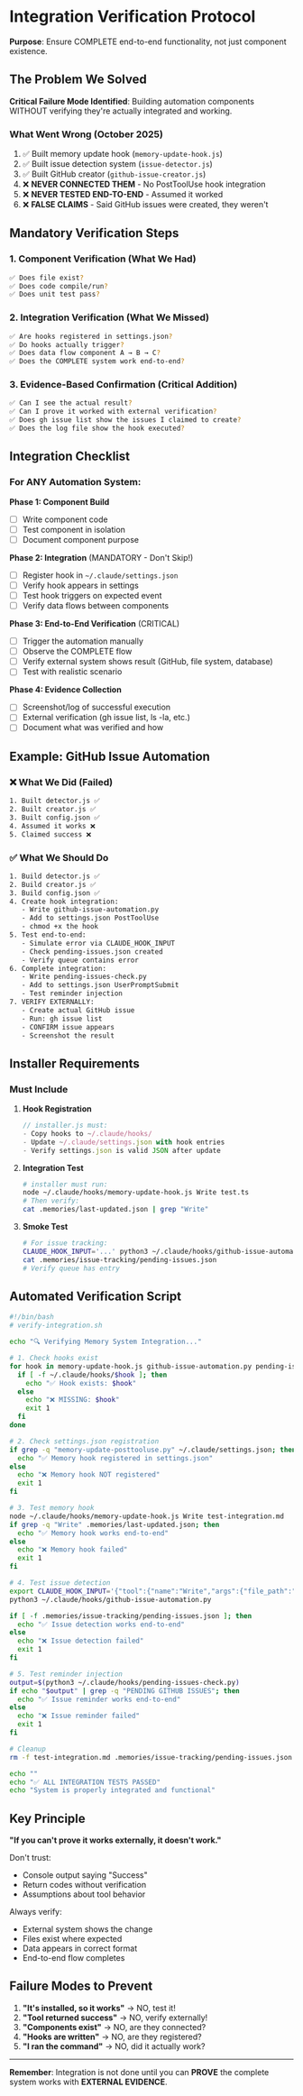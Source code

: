 # Integration Verification Protocol

**Purpose**: Ensure COMPLETE end-to-end functionality, not just component existence.

## The Problem We Solved

**Critical Failure Mode Identified**: Building automation components WITHOUT verifying they're actually integrated and working.

### What Went Wrong (October 2025)
1. ✅ Built memory update hook (`memory-update-hook.js`)
2. ✅ Built issue detection system (`issue-detector.js`)
3. ✅ Built GitHub creator (`github-issue-creator.js`)
4. ❌ **NEVER CONNECTED THEM** - No PostToolUse hook integration
5. ❌ **NEVER TESTED END-TO-END** - Assumed it worked
6. ❌ **FALSE CLAIMS** - Said GitHub issues were created, they weren't

## Mandatory Verification Steps

### 1. **Component Verification** (What We Had)
```bash
✅ Does file exist?
✅ Does code compile/run?
✅ Does unit test pass?
```

### 2. **Integration Verification** (What We Missed)
```bash
✅ Are hooks registered in settings.json?
✅ Do hooks actually trigger?
✅ Does data flow component A → B → C?
✅ Does the COMPLETE system work end-to-end?
```

### 3. **Evidence-Based Confirmation** (Critical Addition)
```bash
✅ Can I see the actual result?
✅ Can I prove it worked with external verification?
✅ Does gh issue list show the issues I claimed to create?
✅ Does the log file show the hook executed?
```

## Integration Checklist

### For ANY Automation System:

**Phase 1: Component Build**
- [ ] Write component code
- [ ] Test component in isolation
- [ ] Document component purpose

**Phase 2: Integration** (MANDATORY - Don't Skip!)
- [ ] Register hook in `~/.claude/settings.json`
- [ ] Verify hook appears in settings
- [ ] Test hook triggers on expected event
- [ ] Verify data flows between components

**Phase 3: End-to-End Verification** (CRITICAL)
- [ ] Trigger the automation manually
- [ ] Observe the COMPLETE flow
- [ ] Verify external system shows result (GitHub, file system, database)
- [ ] Test with realistic scenario

**Phase 4: Evidence Collection**
- [ ] Screenshot/log of successful execution
- [ ] External verification (gh issue list, ls -la, etc.)
- [ ] Document what was verified and how

## Example: GitHub Issue Automation

### ❌ What We Did (Failed)
```bash
1. Built detector.js ✅
2. Built creator.js ✅
3. Built config.json ✅
4. Assumed it works ❌
5. Claimed success ❌
```

### ✅ What We Should Do
```bash
1. Build detector.js ✅
2. Build creator.js ✅
3. Build config.json ✅
4. Create hook integration:
   - Write github-issue-automation.py
   - Add to settings.json PostToolUse
   - chmod +x the hook
5. Test end-to-end:
   - Simulate error via CLAUDE_HOOK_INPUT
   - Check pending-issues.json created
   - Verify queue contains error
6. Complete integration:
   - Write pending-issues-check.py
   - Add to settings.json UserPromptSubmit
   - Test reminder injection
7. VERIFY EXTERNALLY:
   - Create actual GitHub issue
   - Run: gh issue list
   - CONFIRM issue appears
   - Screenshot the result
```

## Installer Requirements

### Must Include

1. **Hook Registration**
   ```javascript
   // installer.js must:
   - Copy hooks to ~/.claude/hooks/
   - Update ~/.claude/settings.json with hook entries
   - Verify settings.json is valid JSON after update
   ```

2. **Integration Test**
   ```bash
   # installer must run:
   node ~/.claude/hooks/memory-update-hook.js Write test.ts
   # Then verify:
   cat .memories/last-updated.json | grep "Write"
   ```

3. **Smoke Test**
   ```bash
   # For issue tracking:
   CLAUDE_HOOK_INPUT='...' python3 ~/.claude/hooks/github-issue-automation.py
   cat .memories/issue-tracking/pending-issues.json
   # Verify queue has entry
   ```

## Automated Verification Script

```bash
#!/bin/bash
# verify-integration.sh

echo "🔍 Verifying Memory System Integration..."

# 1. Check hooks exist
for hook in memory-update-hook.js github-issue-automation.py pending-issues-check.py; do
  if [ -f ~/.claude/hooks/$hook ]; then
    echo "✅ Hook exists: $hook"
  else
    echo "❌ MISSING: $hook"
    exit 1
  fi
done

# 2. Check settings.json registration
if grep -q "memory-update-posttooluse.py" ~/.claude/settings.json; then
  echo "✅ Memory hook registered in settings.json"
else
  echo "❌ Memory hook NOT registered"
  exit 1
fi

# 3. Test memory hook
node ~/.claude/hooks/memory-update-hook.js Write test-integration.md
if grep -q "Write" .memories/last-updated.json; then
  echo "✅ Memory hook works end-to-end"
else
  echo "❌ Memory hook failed"
  exit 1
fi

# 4. Test issue detection
export CLAUDE_HOOK_INPUT='{"tool":{"name":"Write","args":{"file_path":"test.ts"},"result":{"error":"error TS2345"}},"result":{"error":"error TS2345"}}'
python3 ~/.claude/hooks/github-issue-automation.py

if [ -f .memories/issue-tracking/pending-issues.json ]; then
  echo "✅ Issue detection works end-to-end"
else
  echo "❌ Issue detection failed"
  exit 1
fi

# 5. Test reminder injection
output=$(python3 ~/.claude/hooks/pending-issues-check.py)
if echo "$output" | grep -q "PENDING GITHUB ISSUES"; then
  echo "✅ Issue reminder works end-to-end"
else
  echo "❌ Issue reminder failed"
  exit 1
fi

# Cleanup
rm -f test-integration.md .memories/issue-tracking/pending-issues.json

echo ""
echo "✅ ALL INTEGRATION TESTS PASSED"
echo "System is properly integrated and functional"
```

## Key Principle

**"If you can't prove it works externally, it doesn't work."**

Don't trust:
- Console output saying "Success"
- Return codes without verification
- Assumptions about tool behavior

Always verify:
- External system shows the change
- Files exist where expected
- Data appears in correct format
- End-to-end flow completes

## Failure Modes to Prevent

1. **"It's installed, so it works"** → NO, test it!
2. **"Tool returned success"** → NO, verify externally!
3. **"Components exist"** → NO, are they connected?
4. **"Hooks are written"** → NO, are they registered?
5. **"I ran the command"** → NO, did it actually work?

---

**Remember**: Integration is not done until you can **PROVE** the complete system works with **EXTERNAL EVIDENCE**.
